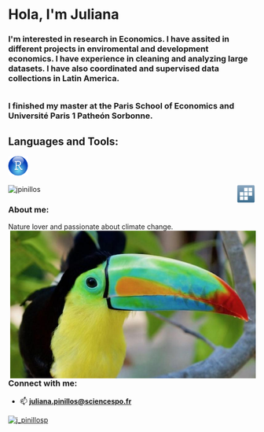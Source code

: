 

<!--  <img align="center">![alt text](https://github.com/JPinillos/miscellaneous/blob/main/aviario001.jpg?raw=true) <br/> -->

<h1 align="left">Hola, I'm Juliana</h1> 

<h3 align="left">I'm interested in research in Economics. I have assited in different projects in enviromental and development economics. I have experience in cleaning and analyzing large datasets. I have also coordinated and supervised data collections in Latin America. <br> <br/>

I finished my master at the Paris School of Economics and Université Paris 1 Patheón Sorbonne.</h3>

<h2 align="left">Languages and Tools:</h3>
<p align="left"> <a href="https://www.python.org" target="_blank"> <img src="https://github.com/JPinillos/miscellaneous/blob/main/RStudio.png"  alt="python" width="40" height="40"/> </a> </p>

<img align="right" width="40" height="40" src="https://github.com/JPinillos/miscellaneous/blob/main/stata.jpg?raw=true">


<p><img align="center" src="https://github-readme-stats.vercel.app/api/top-langs?username=jpinillos&show_icons=true&locale=en&layout=compact" alt="jpinillos" /></p>

<h3 align="left">About me:</h3>

Nature lover and passionate about climate change.
<img align="right" width="500" height="300" src="https://github.com/JPinillos/miscellaneous/blob/main/aviario001.jpg?raw=true">  <br/> 

<h3 align="left">Connect with me:</h3>

- 📫 **juliana.pinillos@sciencespo.fr**
<p align="left">
<a href="https://twitter.com/j_pinillosp" target="blank"><img align="center" src="https://cdn.jsdelivr.net/npm/simple-icons@3.0.1/icons/twitter.svg" alt="j_pinillosp" height="30" width="40" /></a>
</p>
